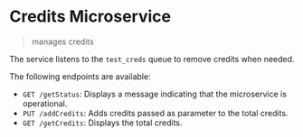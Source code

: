 # Credits Microservice
> manages credits

The service listens to the `test_creds` queue to remove credits when needed.

The following endpoints are available:

- `GET /getStatus`: Displays a message indicating that the microservice is operational.
- `PUT /addCredits`: Adds credits passed as parameter to the total credits.
- `GET /getCredits`: Displays the total credits.
